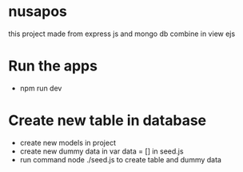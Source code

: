 # nusapos
this project made from express js and mongo db combine in view ejs

# Run the apps
+ npm run dev

# Create new table in database
+ create new models in project
+ create new dummy data in var data = [] in seed.js
+ run command node ./seed.js to create table and dummy data